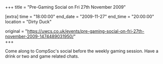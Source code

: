 +++
title = "Pre-Gaming Social on Fri 27th November 2009"

[extra]
time = "18:00:00"
end_date = "2009-11-27"
end_time = "20:00:00"
location = "Dirty Duck"

original = "https://uwcs.co.uk/events/pre-gaming-social-on-fri-27th-november-2009-1474489031950/"    
+++

Come along to CompSoc's social before the weekly gaming session. Have a drink or two and game related chats.

